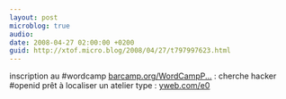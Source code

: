 ```yaml
---
layout: post
microblog: true
audio: 
date: 2008-04-27 02:00:00 +0200
guid: http://xtof.micro.blog/2008/04/27/t797997623.html
---
```

inscription au #wordcamp [barcamp.org/WordCampP...](http://barcamp.org/WordCampParis) : cherche hacker #openid prêt à localiser un atelier type : [yweb.com/e0](http://yweb.com/e0)
